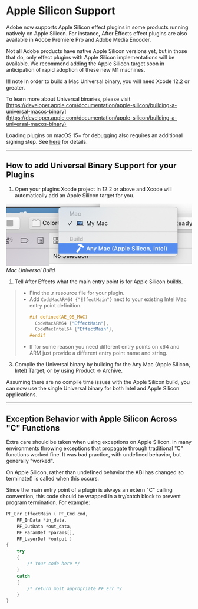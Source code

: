 # Apple Silicon Support

Adobe now supports Apple Silicon effect plugins in some products running natively on Apple Silicon. For instance, After Effects effect plugins are also available in Adobe Premiere Pro and Adobe Media Encoder.

Not all Adobe products have native Apple Silicon versions yet, but in those that do, only effect plugins with Apple Silicon implementations will be available. We recommend adding the Apple Silicon target soon in anticipation of rapid adoption of these new M1 machines.

!!! note
    In order to build a Mac Universal binary, you will need Xcode 12.2 or greater.

To learn more about Universal binaries, please visit [https://developer.apple.com/documentation/apple-silicon/building-a-universal-macos-binary](https://developer.apple.com/documentation/apple-silicon/building-a-universal-macos-binary)

Loading plugins on macOS 15+ for debugging also requires an additional signing step. See [here](debugging-plug-ins.md#signing-requirments-and-loading-unsigned-plug-ins) for details.

---

## How to add Universal Binary Support for your Plugins

1. Open your plugins Xcode project in 12.2 or above and Xcode will automatically add an Apple Silicon target for you.

![Mac Universal Build](../_static/mac_universal_build.png "Mac Universal Build")
*Mac Universal Build*

1. Tell After Effects what the main entry point is for Apple Silicon builds.

> * Find the .r resource file for your plugin.
> * Add `CodeMacARM64 {"EffectMain"}` next to your existing Intel Mac entry point definition.
>   ```cpp
>   #if defined(AE_OS_MAC)
>     CodeMacARM64 {"EffectMain"},
>     CodeMacIntel64 {"EffectMain"},
>   #endif
>   ```
> * If for some reason you need different entry points on x64 and ARM just provide a different entry point name and string.

3. Compile the Universal binary by building for the Any Mac (Apple Silicon, Intel) Target, or by using Product -> Archive.

Assuming there are no compile time issues with the Apple Silicon build, you can now use the single Universal binary for both Intel and Apple Silicon applications.

---

## Exception Behavior with Apple Silicon Across "C" Functions

Extra care should be taken when using exceptions on Apple Silicon. In many environments throwing exceptions that propagate through traditional "C" functions worked fine. It was bad practice, with undefined behavior, but generally "worked".

On Apple Silicon, rather than undefined behavior the ABI has changed so terminate() is called when this occurs.

Since the main entry point of a plugin is always an extern "C" calling convention, this code should be wrapped in a try/catch block to prevent program termination. For example:

```cpp
PF_Err EffectMain ( PF_Cmd cmd,
    PF_InData *in_data,
    PF_OutData *out_data,
    PF_ParamDef *params[],
    PF_LayerDef *output )
{
    try
    {
        /* Your code here */
    }
    catch
    {
        /* return most appropriate PF_Err */
    }
}
```
